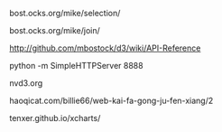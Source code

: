 bost.ocks.org/mike/selection/

bost.ocks.org/mike/join/

http://github.com/mbostock/d3/wiki/API-Reference

python -m SimpleHTTPServer 8888

nvd3.org

haoqicat.com/billie66/web-kai-fa-gong-ju-fen-xiang/2

tenxer.github.io/xcharts/